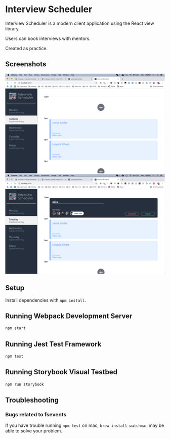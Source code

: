 # Interview Scheduler

Interview Scheduler is a modern client application using the React view library.

Users can book interviews with mentors.

Created as practice.

## Screenshots
![Screenshot](https://github.com/kzcheng/scheduler/blob/master/docs/Screenshot1.png)
![Screenshot](https://github.com/kzcheng/scheduler/blob/master/docs/Screenshot2.png)

## Setup
Install dependencies with `npm install`.

## Running Webpack Development Server
```sh
npm start
```

## Running Jest Test Framework
```sh
npm test
```

## Running Storybook Visual Testbed
```sh
npm run storybook
```

## Troubleshooting

### Bugs related to fsevents
If you have trouble running `npm test` on mac, `brew install watchman` may be able to solve your problem.